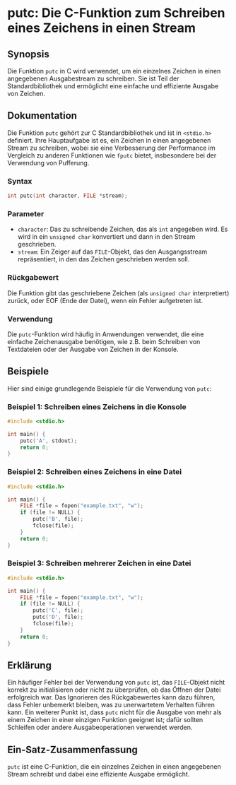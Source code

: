 <!--
Meta Description: # putc: Die C-Funktion zum Schreiben eines Zeichens in einen Stream ## Synopsis Die Funktion `putc` in C wird verwendet, um ein einzelnes Zeichen in e...
Meta Keywords: file, putc, die, zeichen, ein
-->

# putc: Die C-Funktion zum Schreiben eines Zeichens in einen Stream

## Synopsis
Die Funktion `putc` in C wird verwendet, um ein einzelnes Zeichen in einen angegebenen Ausgabestream zu schreiben. Sie ist Teil der Standardbibliothek und ermöglicht eine einfache und effiziente Ausgabe von Zeichen.

## Dokumentation
Die Funktion `putc` gehört zur C Standardbibliothek und ist in `<stdio.h>` definiert. Ihre Hauptaufgabe ist es, ein Zeichen in einen angegebenen Stream zu schreiben, wobei sie eine Verbesserung der Performance im Vergleich zu anderen Funktionen wie `fputc` bietet, insbesondere bei der Verwendung von Pufferung.

### Syntax
```c
int putc(int character, FILE *stream);
```

### Parameter
- `character`: Das zu schreibende Zeichen, das als `int` angegeben wird. Es wird in ein `unsigned char` konvertiert und dann in den Stream geschrieben.
- `stream`: Ein Zeiger auf das `FILE`-Objekt, das den Ausgangsstream repräsentiert, in den das Zeichen geschrieben werden soll.

### Rückgabewert
Die Funktion gibt das geschriebene Zeichen (als `unsigned char` interpretiert) zurück, oder EOF (Ende der Datei), wenn ein Fehler aufgetreten ist.

### Verwendung
Die `putc`-Funktion wird häufig in Anwendungen verwendet, die eine einfache Zeichenausgabe benötigen, wie z.B. beim Schreiben von Textdateien oder der Ausgabe von Zeichen in der Konsole.

## Beispiele
Hier sind einige grundlegende Beispiele für die Verwendung von `putc`:

### Beispiel 1: Schreiben eines Zeichens in die Konsole
```c
#include <stdio.h>

int main() {
    putc('A', stdout);
    return 0;
}
```

### Beispiel 2: Schreiben eines Zeichens in eine Datei
```c
#include <stdio.h>

int main() {
    FILE *file = fopen("example.txt", "w");
    if (file != NULL) {
        putc('B', file);
        fclose(file);
    }
    return 0;
}
```

### Beispiel 3: Schreiben mehrerer Zeichen in eine Datei
```c
#include <stdio.h>

int main() {
    FILE *file = fopen("example.txt", "w");
    if (file != NULL) {
        putc('C', file);
        putc('D', file);
        fclose(file);
    }
    return 0;
}
```

## Erklärung
Ein häufiger Fehler bei der Verwendung von `putc` ist, das `FILE`-Objekt nicht korrekt zu initialisieren oder nicht zu überprüfen, ob das Öffnen der Datei erfolgreich war. Das Ignorieren des Rückgabewertes kann dazu führen, dass Fehler unbemerkt bleiben, was zu unerwartetem Verhalten führen kann. Ein weiterer Punkt ist, dass `putc` nicht für die Ausgabe von mehr als einem Zeichen in einer einzigen Funktion geeignet ist; dafür sollten Schleifen oder andere Ausgabeoperationen verwendet werden.

## Ein-Satz-Zusammenfassung
`putc` ist eine C-Funktion, die ein einzelnes Zeichen in einen angegebenen Stream schreibt und dabei eine effiziente Ausgabe ermöglicht.